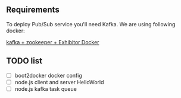 ## Requirements

To deploy Pub/Sub service you'll need Kafka. We are using following docker:

[kafka + zookeeper + Exhibitor Docker](https://registry.hub.docker.com/u/sheeley/docker-kafka-exhibitor/)

## TODO list
- [ ] boot2docker docker config
- [ ] node.js client and server HelloWorld
- [ ] node.js kafka task queue
